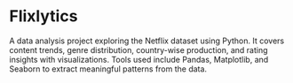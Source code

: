 # Flixlytics
A data analysis project exploring the Netflix dataset using Python. It covers content trends, genre distribution, country-wise production, and rating insights with visualizations. Tools used include Pandas, Matplotlib, and Seaborn to extract meaningful patterns from the data.
